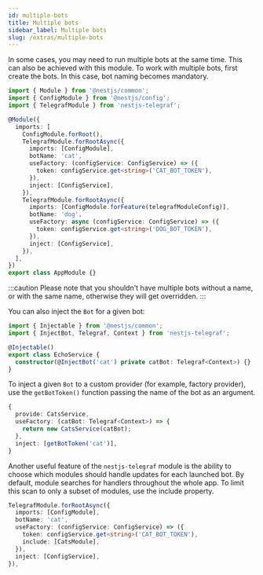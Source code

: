 ```yaml
---
id: multiple-bots
title: Multiple bots
sidebar_label: Multiple bots
slug: /extras/multiple-bots
---
```


In some cases, you may need to run multiple bots at the same time. This can also be achieved with this module. To work with multiple bots, first create the bots. In this case, bot naming becomes mandatory.
```typescript
import { Module } from '@nestjs/common';
import { ConfigModule } from '@nestjs/config';
import { TelegrafModule } from 'nestjs-telegraf';

@Module({
  imports: [
    ConfigModule.forRoot(),
    TelegrafModule.forRootAsync({
      imports: [ConfigModule],
      botName: 'cat',  
      useFactory: (configService: ConfigService) => ({
        token: configService.get<string>('CAT_BOT_TOKEN'),
      }),
      inject: [ConfigService],
    }),
    TelegrafModule.forRootAsync({
      imports: [ConfigModule.forFeature(telegrafModuleConfig)],
      botName: 'dog',  
      useFactory: async (configService: ConfigService) => ({
        token: configService.get<string>('DOG_BOT_TOKEN'),
      }),
      inject: [ConfigService],
    }),
  ],
})
export class AppModule {}
```

:::caution
Please note that you shouldn't have multiple bots without a name, or with the same name, otherwise they will get overridden.
:::

You can also inject the `Bot` for a given bot:
```typescript
import { Injectable } from '@nestjs/common';
import { InjectBot, Telegraf, Context } from 'nestjs-telegraf';

@Injectable()
export class EchoService {
  constructor(@InjectBot('cat') private catBot: Telegraf<Context>) {}
}
```
To inject a given `Bot` to a custom provider (for example, factory provider), use the `getBotToken()` function passing the name of the bot as an argument.
```typescript
{
  provide: CatsService,
  useFactory: (catBot: Telegraf<Context>) => {
    return new CatsService(catBot);
  },
  inject: [getBotToken('cat')],
}
```
Another useful feature of the `nestjs-telegraf` module is the ability to choose which modules should handle updates for each launched bot. By default, module searches for handlers throughout the whole app. To limit this scan to only a subset of modules, use the include property.

```typescript
TelegrafModule.forRootAsync({
  imports: [ConfigModule],
  botName: 'cat',  
  useFactory: (configService: ConfigService) => ({
    token: configService.get<string>('CAT_BOT_TOKEN'),
    include: [CatsModule],  
  }),
  inject: [ConfigService],
}),
```
